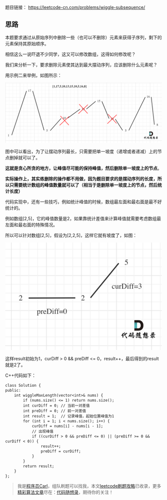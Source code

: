 
题目链接： https://leetcode-cn.com/problems/wiggle-subsequence/

## 思路 

本题要求通过从原始序列中删除一些（也可以不删除）元素来获得子序列，剩下的元素保持其原始顺序。

相信这么一说吓退不少同学，这又可以修改数组，这得如何修改呢？ 

我们来分析一下，要求删除元素使其达到最大摆动序列，应该删除什么元素呢？ 

用示例二来举例，如图所示：

<img src='../pics/376.摆动序列.png' width=600> </img></div>

图中可以看出，为了让摆动序列最长，只需要把单一坡度（递增或者递减）上的节点删掉就可以了。

**这就是贪心所贪的地方，让峰值尽可能的保持峰值，然后删除单一坡度上的节点**。

**实际操作上，其实练删除的操作都不用做，因为题目要求的是摆动序列的长度，所以只需要统计数组的峰值数量就可以了（相当于是删除单一坡度上的节点，然后统计长度）**

代码实现中，还有一些技巧，例如统计峰值的时候，数组最左面和最右面是最不好统计的。

例如数组[2,5]，它的峰值数量是2，如果靠统计差值来计算峰值就需要考虑数组最左面和最右面的特殊情况。

所以可以针对数组[2,5]，假设为[2,2,5]，这样它就有坡度了，如图：

<img src='../pics/376.摆动序列1.png' width=600> </img></div>

这样result初始为1，curDiff > 0 && preDiff <= 0，result++，最后得到的result就是2了。

C++代码如下：

```
class Solution {
public:
    int wiggleMaxLength(vector<int>& nums) {
        if (nums.size() <= 1) return nums.size();
        int curDiff = 0; // 当前一对差值
        int preDiff = 0; // 前一对差值
        int result = 1;  // 记录峰值，起始位置峰值为1
        for (int i = 1; i < nums.size(); i++) {
            curDiff = nums[i] - nums[i - 1];
            // 出现峰值
            if ((curDiff > 0 && preDiff <= 0) || (preDiff >= 0 && curDiff < 0)) {
                result++;
                preDiff = curDiff;
            }
        }
        return result;
    }
};
```

> 我是[程序员Carl](https://github.com/youngyangyang04)，组队刷题可以找我，本文[leetcode刷题攻略](https://github.com/youngyangyang04/leetcode-master)已收录，更多[精彩算法文章](https://mp.weixin.qq.com/mp/appmsgalbum?__biz=MzUxNjY5NTYxNA==&action=getalbum&album_id=1485825793120387074&scene=173#wechat_redirect)尽在：[代码随想录](https://img-blog.csdnimg.cn/20200815195519696.png)，期待你的关注！

